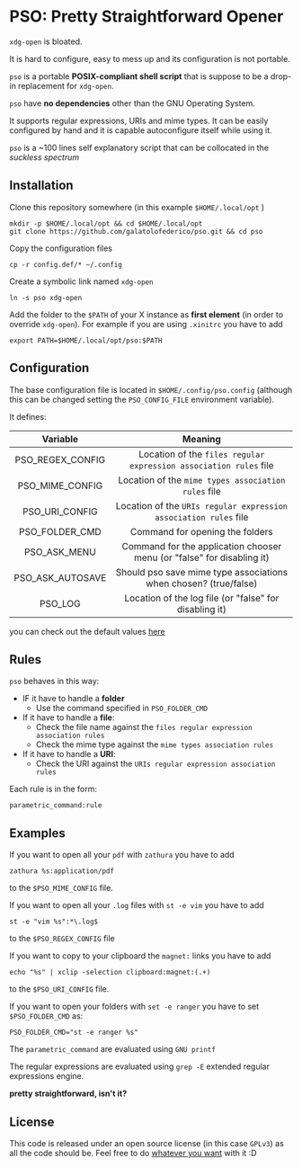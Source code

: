# PSO: Pretty Straightforward Opener

`xdg-open` is bloated.

It is hard to configure, easy to mess up and its configuration is not portable.

`pso` is a portable **POSIX-compliant shell script** that is suppose to be a drop-in replacement for `xdg-open`.

`pso` have **no dependencies** other than the GNU Operating System.

It supports regular expressions, URIs and mime types. It can be easily configured by hand and it is capable autoconfigure itself while using it.

`pso` is a ~100 lines self explanatory script that can be collocated in the *suckless spectrum*

## Installation

Clone this repository somewhere (in this example `$HOME/.local/opt` )

```
mkdir -p $HOME/.local/opt && cd $HOME/.local/opt
git clone https://github.com/galatolofederico/pso.git && cd pso
```

Copy the configuration files

```
cp -r config.def/* ~/.config
```

Create a symbolic link named `xdg-open`

```
ln -s pso xdg-open
```

Add the folder to the `$PATH` of your X instance as **first element** (in order to override `xdg-open`). For example if you are using `.xinitrc` you have to add

```
export PATH=$HOME/.local/opt/pso:$PATH
```


## Configuration

The base configuration file is located in `$HOME/.config/pso.config` (although this can be changed setting the `PSO_CONFIG_FILE` environment variable).

It defines:

| Variable   | Meaning |
|:----------:|:-------------:|
| PSO_REGEX_CONFIG | Location of the `files regular expression association rules` file |
| PSO_MIME_CONFIG | Location of the `mime types association rules` file |
| PSO_URI_CONFIG | Location of the `URIs regular expression association rules` file |
| PSO_FOLDER_CMD | Command for opening the folders |
| PSO_ASK_MENU | Command for the application chooser menu (or "false" for disabling it) | 
| PSO_ASK_AUTOSAVE | Should pso save mime type associations when chosen? (true/false) | 
| PSO_LOG | Location of the log file (or "false" for disabling it) |  

you can check out the default values [here](https://github.com/galatolofederico/pso/blob/master/config.def/pso.config)

## Rules

`pso` behaves in this way:

* IF it have to handle a **folder**
    * Use the command specified in `PSO_FOLDER_CMD`
* If it have to handle a **file**:
    * Check the file name against the `files regular expression association rules` 
    * Check the mime type against the `mime types association rules`
* If it have to handle a **URI**:
    * Check the URI against the `URIs regular expression association rules`


Each rule is in the form:

```
parametric_command:rule
```

## Examples

If you want to open all your `pdf` with `zathura` you have to add
```
zathura %s:application/pdf
```
to the `$PSO_MIME_CONFIG` file.


If you want to open all your `.log` files with `st -e vim` you have to add
```
st -e "vim %s":*\.log$
```
to the `$PSO_REGEX_CONFIG` file

If you want to copy to your clipboard the `magnet:` links you have to add
```
echo "%s" | xclip -selection clipboard:magnet:(.+)
```
to the `$PSO_URI_CONFIG` file.

If you want to open your folders with `set -e ranger` you have to set `$PSO_FOLDER_CMD` as:
```
PSO_FOLDER_CMD="st -e ranger %s"
```

The `parametric_command` are evaluated using `GNU printf`

The regular expressions are evaluated using `grep -E` extended regular expressions engine.


**pretty straightforward, isn't it?**


## License

This code is released under an open source license (in this case `GPLv3`) as all the code should be. Feel free to do [whatever you want](https://choosealicense.com/licenses/gpl-3.0/) with it :D 